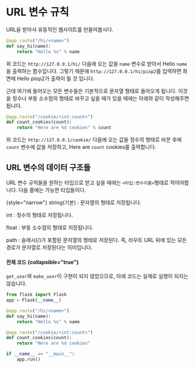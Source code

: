 # URL 변수 규칙

URL을 받아서 유동적인 웹사이트를 만들어봅시다.

```python
@app.route("/hi/<name>")
def say_hi(name):
    return "Hello %s" % name
```
위 코드는 `http://127.0.0.1/hi/` 다음에 오는 값을 `name` 변수로 받아서 Hello `name`을 출력하는 함수입니다.
그렇기 때문에 `http://127.0.0.1/hi/piop2`를 입력하면 화면에 Hello piop2가 출력이 될 것 입니다.

근데 여기에 들어오는 모든 변수들은 기본적으로 문자열 형태로 들어오게 됩니다. 
이것을 정수나 부동 소수점의 형태로 바꾸고 싶을 때가 있을 때에는 아래와 같이 작성해주면 됩니다.

```python
@app.route("/cookie/<int:count>")
def count_cookies(count):
    return "Here are %d cookies" % count
```
위 코드는 `http://127.0.0.1/cookie/` 다음에 오는 값을 정수의 형태로 바꾼 후에 `count` 변수에 값을 저장하고,
Here are `count` cookies를 출력합니다.

## URL 변수의 데이터 구조들
URL 변수 규칙들을 원하는 타입으로 받고 싶을 때에는 `<타입:변수이름>`형태로 적어야합니다.
다음 줄에는 가능한 타입들이다.

{style="narrow"}
string(기본)
: 문자열의 형태로 저장됩니다.

int
: 정수의 형태로 저장됩니다.

float
: 부동 소수점의 형태로 저장됩니다.

path
: 슬래시(/)가 포함된 문자열의 형태로 저장된다. 즉, 라우트 URL 뒤에 있는 모든 경로가 문자열로 저장된다는 의미입니다.

#### 전체 코드 {collapsible="true"}

`get_user`와 `make_user`이 구현이 되지 않았으므로, 아래 코드는 실제로 실행이 되지는 않습니다.

```python
from flask import Flask
app = Flask(__name__)

@app.route("/hi/<name>")
def say_hi(name):
    return "Hello %s" % name

@app.route("/cookie/<int:count>")
def count_cookies(count):
    return "Here are %d cookies"

if __name__ == "__main__":
    app.run()
```
